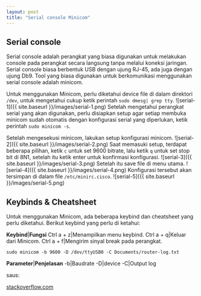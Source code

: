 ```yaml
---
layout: post
title: "Serial console Minicom"
---
```

## Serial console
Serial console adalah perangkat yang biasa digunakan untuk melakukan console pada perangkat secara langsung tanpa melalui koneksi jaringan. Serial console biasa berbentuk USB dengan ujung RJ-45, ada juga dengan ujung Db9. Tool yang biasa digunakan untuk berkomunikasi menggunakan serial console adalah minicom.

Untuk menggunakan Minicom, perlu diketahui device file di dalam direktori `/dev`, untuk mengetahui cukup ketik perintah `sudo dmesg| grep tty`.
![serial-1]({{ site.baseurl }}/images/serial-1.png)
Setelah mengetahui perangkat serial yang akan digunakan, perlu disiapkan setup agar setiap membuka minicom sudah otomatis dengan konfigurasi serial yang diperlukan, ketik perintah `sudo minicom -s`.

Setelah mengesekusi minicom, lakukan setup konfigurasi minicom. 
![serial-2]({{ site.baseurl }}/images/serial-2.png)
Saat memasuki setup, terdapat beberapa pilihan, ketik `c` untuk set 9600 bitrate, lalu ketik `q` untuk set stop bit di 8N1, setelah itu ketik enter untuk konfirmasi konfigurasi.
![serial-3]({{ site.baseurl }}/images/serial-3.png)
Setelah itu save file di menu utama.
![serial-4]({{ site.baseurl }}/images/serial-4.png)
Konfigurasi tersebut akan tersimpan di dalam file `/etc/minirc.cisco`.
![serial-5]({{ site.baseurl }}/images/serial-5.png)

## Keybinds & Cheatsheet
Untuk menggunakan Minicom, ada beberapa keybind dan cheatsheet yang perlu diketahui. Berikut keybind yang perlu di ketahui:

**Keybind**|**Fungsi**
Ctrl a + z|Menampilkan menu keybind.
Ctrl a + q|Keluar dari Minicom.
Ctrl a + f|Mengirim sinyal break pada perangkat.

`sudo minicom -b 9600 -D /dev/ttyUSB0 -C Documents/router-log.txt`

**Parameter**|**Penjelasan**
-b|Baudrate
-D|device
-C|Output log

saus:

[stackoverflow.com](https://stackoverflow.com/questions/2530096/how-to-find-all-serial-devices-ttys-ttyusb-on-linux-without-opening-them)

